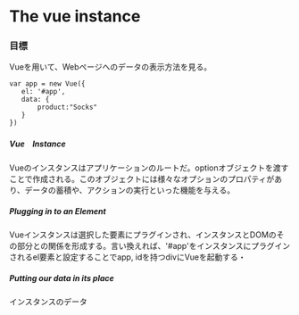  # The vue instance
 
 ### 目標
 Vueを用いて、Webページへのデータの表示方法を見る。
 
 ```
 var app = new Vue({
    el: '#app',
    data: {
        product:"Socks"
    }
})
```
##### Vue　Instance
Vueのインスタンスはアプリケーションのルートだ。optionオブジェクトを渡すことで作成される。このオブジェクトには様々なオプションのプロパティがあり、データの蓄積や、アクションの実行といった機能を与える。

##### Plugging in to an Element

Vueインスタンスは選択した要素にプラグインされ、インスタンスとDOMのその部分との関係を形成する。言い換えれば、'#app'をインスタンスにプラグインされるel要素と設定することでapp, idを持つdivにVueを起動する・

##### Putting our data in its place

インスタンスのデータ
